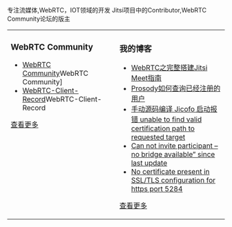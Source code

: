  
专注流媒体,WebRTC，IOT领域的开发
Jitsi项目中的Contributor,WebRTC Community论坛的版主
<table><tr>
<td valign="top" width="50%">

### WebRTC Community
- [WebRTC Community](https://webrtcsample.ink/)WebRTC Community]	
- [WebRTC-Client-Record](https://github.com/daxiondi/WebRTC-Client-Record)WebRTC-Client-Record

   
[查看更多](ttps://github.com/daxiondi/)	 
	
</td>
<td valign="top" width="50%">

### 我的博客
- [WebRTC之完整搭建Jitsi Meet指南](https://blog.csdn.net/qq_28880087/article/details/107026023)
- [Prosody如何查询已经注册的用户](https://blog.csdn.net/qq_28880087/article/details/107875549)
- [手动源码编译 Jicofo 启动报错 unable to find valid certification path to requested target](https://blog.csdn.net/qq_28880087/article/details/107875525)
- [Can not invite participant – no bridge available” since last update](https://blog.csdn.net/qq_28880087/article/details/107875503)
- [No certificate present in SSL/TLS configuration for https port 5284](https://blog.csdn.net/qq_28880087/article/details/107875459)

[查看更多](https://blog.csdn.net/qq_28880087/)

</td>
</tr></table>
